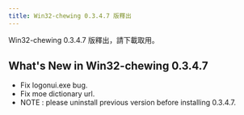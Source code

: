 ```yaml
---
title: Win32-chewing 0.3.4.7 版釋出
---
```

Win32-chewing 0.3.4.7 版釋出，請下載取用。

What's New in Win32-chewing 0.3.4.7
----------------------------------------------------------
* Fix logonui.exe bug.
* Fix moe dictionary url.
* NOTE : please uninstall previous version before installing 0.3.4.7.
